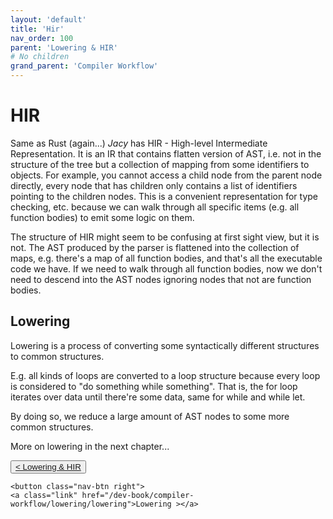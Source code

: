 ```yaml
---
layout: 'default'
title: 'Hir'
nav_order: 100
parent: 'Lowering & HIR'
# No children
grand_parent: 'Compiler Workflow'
---
```


# HIR

Same as Rust (again...) _Jacy_ has HIR - High-level Intermediate Representation. It is an IR that contains flatten version of AST, i.e. not in the structure of the tree but a collection of mapping from some identifiers to objects.
For example, you cannot access a child node from the parent node directly, every node that has children only contains a list of identifiers pointing to the children nodes. This is a convenient representation for type checking, etc. because we can walk through all specific items (e.g. all function bodies) to emit some logic on them.

The structure of HIR might seem to be confusing at first sight view, but it is not.
The AST produced by the parser is flattened into the collection of maps, e.g. there's a map of all function bodies, and that's all the executable code we have. If we need to walk through all function bodies, now we don't need to descend into the AST nodes ignoring nodes that not are function bodies.

## Lowering

Lowering is a process of converting some syntactically different structures to common structures.

E.g. all kinds of loops are converted to a <span class="inline-code highlight-jc hljs"><span class="hljs-keyword">loop</span></span> structure because every loop is considered to "do something while
something". That is, the <span class="inline-code highlight-jc hljs"><span class="hljs-keyword">for</span></span> loop iterates over data until there're some data, same for while and <span class="inline-code highlight-jc hljs"><span class="hljs-keyword">while</span> <span class="hljs-keyword">let</span></span>.

By doing so, we reduce a large amount of AST nodes to some more common structures.

More on lowering in the next chapter...
<div class="nav-btn-block">
    <button class="nav-btn left">
    <a class="link" href="/dev-book/compiler-workflow/lowering/index">< Lowering & HIR</a>
</button>

    <button class="nav-btn right">
    <a class="link" href="/dev-book/compiler-workflow/lowering/lowering">Lowering ></a>
</button>

</div>
